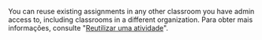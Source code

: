 You can reuse existing assignments in any other classroom you have admin access to, including classrooms in a different organization. Para obter mais informações, consulte "[Reutilizar uma atividade](/education/manage-coursework-with-github-classroom/teach-with-github-classroom/reuse-an-assignment)".